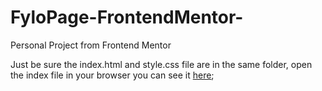 # FyloPage-FrontendMentor-
Personal Project from Frontend Mentor

Just be sure the index.html and style.css file are in the same folder, open the index file in your browser
you can see it [here](https://dnlsalazar.github.io/FyloPage-FrontendMentor/);

